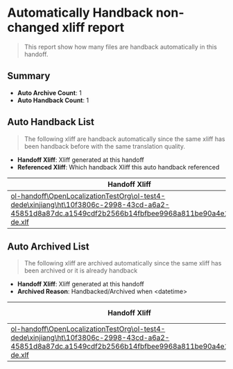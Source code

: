 # Automatically Handback non-changed xliff report
> This report show how many files are handback automatically in this handoff.

## Summary
* **Auto Archive Count**: 1
* **Auto Handback Count**: 1

## Auto Handback List
> The following xliff are handback automatically since the same xliff has been handback before with the same translation quality.

* **Handoff Xliff**: Xliff generated at this handoff
* **Referenced Xliff**: Which handback Xliff this auto handback referenced

| Handoff Xliff | Referenced Xliff | 
| --- | --- | 
| [ol-handoff\OpenLocalizationTestOrg\ol-test4-dede\xinjiang\ht\10f3806c-2998-43cd-a6a2-45851d8a87dc.a1549cdf2b2566b14fbfbee9968a811be90a4e17.de-de.xlf](https://github.com/OpenLocalizationTestOrg/ol-test4-handoff/blob/a51a0569f65bc9dd4473b7158193712e66967cb2/ol-handoff/OpenLocalizationTestOrg/ol-test4-dede/xinjiang/ht/10f3806c-2998-43cd-a6a2-45851d8a87dc.a1549cdf2b2566b14fbfbee9968a811be90a4e17.de-de.xlf) | [ol-handback\OpenLocalizationTestOrg\ol-test4-dede\xinjiang\ht\10f3806c-2998-43cd-a6a2-45851d8a87dc.a1549cdf2b2566b14fbfbee9968a811be90a4e17.de-de.xlf](https://github.com/OpenLocalizationTestOrg/ol-test4-handback/blob/a9d285f1ee3f95945644ae409b3b69261461114f/ol-handback/OpenLocalizationTestOrg/ol-test4-dede/xinjiang/ht/10f3806c-2998-43cd-a6a2-45851d8a87dc.a1549cdf2b2566b14fbfbee9968a811be90a4e17.de-de.xlf) | 

## Auto Archived List
> The following xliff are archived automatically since the same xliff has been archived or it is already handback

* **Handoff Xliff**: Xliff generated at this handoff
* **Archived Reason**: Handbacked/Archived when &lt;datetime&gt;

| Handoff Xliff | Archived Reason | 
| --- | --- | 
| [ol-handoff\OpenLocalizationTestOrg\ol-test4-dede\xinjiang\ht\10f3806c-2998-43cd-a6a2-45851d8a87dc.a1549cdf2b2566b14fbfbee9968a811be90a4e17.de-de.xlf](https://github.com/OpenLocalizationTestOrg/ol-test4-handoff/blob/a51a0569f65bc9dd4473b7158193712e66967cb2/ol-handoff/OpenLocalizationTestOrg/ol-test4-dede/xinjiang/ht/10f3806c-2998-43cd-a6a2-45851d8a87dc.a1549cdf2b2566b14fbfbee9968a811be90a4e17.de-de.xlf) | Handbacked | 

